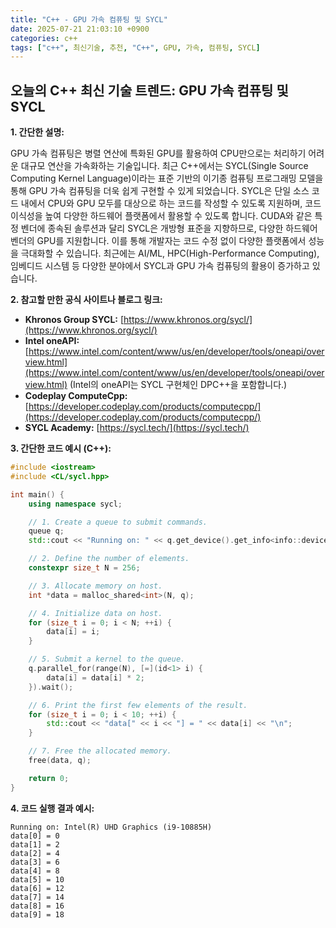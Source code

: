 ```yaml
---
title: "C++ - GPU 가속 컴퓨팅 및 SYCL"
date: 2025-07-21 21:03:10 +0900
categories: c++
tags: ["c++", 최신기술, 추천, "C++", GPU, 가속, 컴퓨팅, SYCL]
---
```


## 오늘의 C++ 최신 기술 트렌드: **GPU 가속 컴퓨팅 및 SYCL**

**1. 간단한 설명:**

GPU 가속 컴퓨팅은 병렬 연산에 특화된 GPU를 활용하여 CPU만으로는 처리하기 어려운 대규모 연산을 가속화하는 기술입니다. 최근 C++에서는 SYCL(Single Source Computing Kernel Language)이라는 표준 기반의 이기종 컴퓨팅 프로그래밍 모델을 통해 GPU 가속 컴퓨팅을 더욱 쉽게 구현할 수 있게 되었습니다. SYCL은 단일 소스 코드 내에서 CPU와 GPU 모두를 대상으로 하는 코드를 작성할 수 있도록 지원하며, 코드 이식성을 높여 다양한 하드웨어 플랫폼에서 활용할 수 있도록 합니다. CUDA와 같은 특정 벤더에 종속된 솔루션과 달리 SYCL은 개방형 표준을 지향하므로, 다양한 하드웨어 벤더의 GPU를 지원합니다. 이를 통해 개발자는 코드 수정 없이 다양한 플랫폼에서 성능을 극대화할 수 있습니다.  최근에는 AI/ML, HPC(High-Performance Computing), 임베디드 시스템 등 다양한 분야에서 SYCL과 GPU 가속 컴퓨팅의 활용이 증가하고 있습니다.

**2. 참고할 만한 공식 사이트나 블로그 링크:**

*   **Khronos Group SYCL:** [https://www.khronos.org/sycl/](https://www.khronos.org/sycl/)
*   **Intel oneAPI:** [https://www.intel.com/content/www/us/en/developer/tools/oneapi/overview.html](https://www.intel.com/content/www/us/en/developer/tools/oneapi/overview.html) (Intel의 oneAPI는 SYCL 구현체인 DPC++을 포함합니다.)
*   **Codeplay ComputeCpp:** [https://developer.codeplay.com/products/computecpp/](https://developer.codeplay.com/products/computecpp/)
*   **SYCL Academy:** [https://sycl.tech/](https://sycl.tech/)

**3. 간단한 코드 예시 (C++):**

```cpp
#include <iostream>
#include <CL/sycl.hpp>

int main() {
    using namespace sycl;

    // 1. Create a queue to submit commands.
    queue q;
    std::cout << "Running on: " << q.get_device().get_info<info::device::name>() << "\n";

    // 2. Define the number of elements.
    constexpr size_t N = 256;

    // 3. Allocate memory on host.
    int *data = malloc_shared<int>(N, q);

    // 4. Initialize data on host.
    for (size_t i = 0; i < N; ++i) {
        data[i] = i;
    }

    // 5. Submit a kernel to the queue.
    q.parallel_for(range(N), [=](id<1> i) {
        data[i] = data[i] * 2;
    }).wait();

    // 6. Print the first few elements of the result.
    for (size_t i = 0; i < 10; ++i) {
        std::cout << "data[" << i << "] = " << data[i] << "\n";
    }

    // 7. Free the allocated memory.
    free(data, q);

    return 0;
}
```

**4. 코드 실행 결과 예시:**

```
Running on: Intel(R) UHD Graphics (i9-10885H)
data[0] = 0
data[1] = 2
data[2] = 4
data[3] = 6
data[4] = 8
data[5] = 10
data[6] = 12
data[7] = 14
data[8] = 16
data[9] = 18
```
